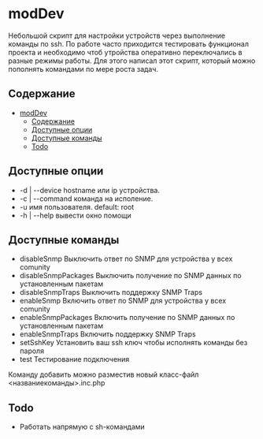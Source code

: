 # modDev
Небольшой скрипт для настройки устройств через выполнение команды по ssh.
По работе часто приходится тестировать функционал проекта и необходимо чтоб утройства оперативно переключались в разные режимы работы. Для этого написал этот скрипт, который можно пополнять командами по мере роста задач.

## Содержание
- [modDev](#moddev)
	- [Содержание](#содержание)
	- [Доступные опции](#доступные-опции)
	- [Доступные команды](#доступные-команды)
	- [Todo](#todo)

## Доступные опции
* -d | --device   hostname или ip устройства.
* -c | --command  команда на исполение.
* -u              имя пользователя. default: root
* -h | --help     вывести окно помощи

## Доступные команды

 - disableSnmp    Выключить ответ по SNMP для устройства у всех comunity
 - disableSnmpPackages    Выключить получение по SNMP данных по установленным пакетам
 - disableSnmpTraps    Выключить поддержку SNMP Traps
 - enableSnmp    Включить ответ по SNMP для устройства у всех comunity
 - enableSnmpPackages    Включить получение по SNMP данных по установленным пакетам
 - enableSnmpTraps    Включить поддержку SNMP Traps
 - setSshKey    Установить ваш ssh ключ чтобы исполнять команды без пароля
 - test    Тестирование подключения

Команду добавить можно разместив новый класс-файл <названиекоманды>.inc.php

## Todo
- Работать напрямую с sh-командами

